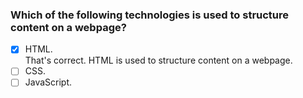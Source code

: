 ### Which of the following technologies is used to structure content on a webpage?

- [x] HTML. <br>
      That's correct. HTML is used to structure content on a webpage.
- [ ] CSS.
- [ ] JavaScript.
